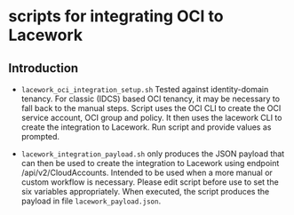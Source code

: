 # scripts for integrating OCI to Lacework

## Introduction

* ```lacework_oci_integration_setup.sh```
Tested against identity-domain tenancy. For classic (IDCS) based OCI tenancy, it may be necessary to fall back to the manual steps.
Script uses the OCI CLI to create the OCI service account, OCI group and policy. It then uses the lacework CLI to create the integration to Lacework.
Run script and provide values as prompted.

* ```lacework_integration_payload.sh``` only produces the JSON payload that can then be used to create the integration to Lacework using endpoint /api/v2/CloudAccounts. Intended to be used when a more manual or custom workflow is necessary.
Please edit script before use to set the six variables appropriately. When executed, the script produces the payload in file ```lacework_payload.json```.
